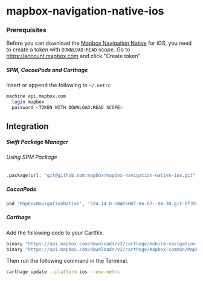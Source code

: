 # mapbox-navigation-native-ios

### Prerequisites

Before you can download the [Mapbox Navigation Native](https://github.com/mapbox/mapbox-navigation-native) for iOS, you need to create a token with `DOWNLOAD:READ` scope.
Go to https://account.mapbox.com and click "Create token"

##### SPM, CocoaPods and Carthage
Insert or append the following to `~/.netrc`

```bash
machine api.mapbox.com
  login mapbox
  password <TOKEN WITH DOWNLOAD:READ SCOPE>
```

## Integration

##### Swift Package Manager

###### Using SPM Package

```swift
.package(url: "git@github.com:mapbox/mapbox-navigation-native-ios.git", from: "324.14.0-SNAPSHOT-06-02--04-30.git-bf394dd-SNAPSHOT.0602T1117Z.b510930"),
```

##### CocoaPods

```ruby
pod 'MapboxNavigationNative', '324.14.0-SNAPSHOT-06-02--04-30.git-bf394dd-SNAPSHOT.0602T1117Z.b510930'
```

##### Carthage

Add the following code to your Cartfile.

```bash
binary "https://api.mapbox.com/downloads/v2/carthage/mobile-navigation-native/MapboxNavigationNative.json" == 324.14.0-SNAPSHOT-06-02--04-30.git-bf394dd-SNAPSHOT.0602T1117Z.b510930
binary "https://api.mapbox.com/downloads/v2/carthage/mapbox-common/MapboxCommon-ios.json" == 24.14.0-SNAPSHOT-06-02--04-30.git-bf394dd
```

Then run the following command in the Terminal.
```bash
carthage update --platform ios --use-netrc
```
